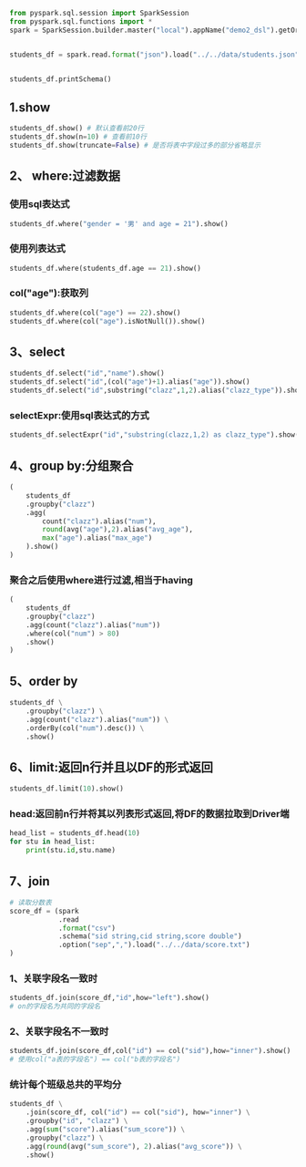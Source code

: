 ```python
from pyspark.sql.session import SparkSession
from pyspark.sql.functions import *
spark = SparkSession.builder.master("local").appName("demo2_dsl").getOrCreate()


students_df = spark.read.format("json").load("../../data/students.json")


students_df.printSchema()
```

## 1.show
```python
students_df.show() # 默认查看前20行
students_df.show(n=10) # 查看前10行
students_df.show(truncate=False) # 是否将表中字段过多的部分省略显示
```


## 2、 where:过滤数据

### 使用sql表达式  
```python
students_df.where("gender = '男' and age = 21").show()
```

### 使用列表达式
```python
students_df.where(students_df.age == 21).show()
```

### col("age"):获取列
```python
students_df.where(col("age") == 22).show()
students_df.where(col("age").isNotNull()).show()
```

## 3、select
```python
students_df.select("id","name").show()
students_df.select("id",(col("age")+1).alias("age")).show()
students_df.select("id",substring("clazz",1,2).alias("clazz_type")).show()
```

### selectExpr:使用sql表达式的方式
```python
students_df.selectExpr("id","substring(clazz,1,2) as clazz_type").show()
```

## 4、group by:分组聚合
```python
(
    students_df
    .groupby("clazz")
    .agg(
        count("clazz").alias("num"),
        round(avg("age"),2).alias("avg_age"),
        max("age").alias("max_age")
    ).show()
)
```


### 聚合之后使用where进行过滤,相当于having
```python
(
    students_df
    .groupby("clazz")
    .agg(count("clazz").alias("num"))
    .where(col("num") > 80)
    .show()
)
```

## 5、order by
```python
students_df \
    .groupby("clazz") \
    .agg(count("clazz").alias("num")) \
    .orderBy(col("num").desc()) \
    .show()
```


## 6、limit:返回n行并且以DF的形式返回
```python
students_df.limit(10).show()
```
### head:返回前n行并将其以列表形式返回,将DF的数据拉取到Driver端
```python
head_list = students_df.head(10)
for stu in head_list:
    print(stu.id,stu.name)
```

## 7、join
```python
# 读取分数表
score_df = (spark
            .read
            .format("csv")
            .schema("sid string,cid string,score double")
            .option("sep",",").load("../../data/score.txt")
)
```
### 1、关联字段名一致时
```python
students_df.join(score_df,"id",how="left").show()
# on的字段名为共同的字段名
```
### 2、关联字段名不一致时
```python
students_df.join(score_df,col("id") == col("sid"),how="inner").show()
# 使用col("a表的字段名") == col("b表的字段名")
```

### 统计每个班级总共的平均分
```python
students_df \
    .join(score_df, col("id") == col("sid"), how="inner") \
    .groupby("id", "clazz") \
    .agg(sum("score").alias("sum_score")) \
    .groupby("clazz") \
    .agg(round(avg("sum_score"), 2).alias("avg_score")) \
    .show()
```